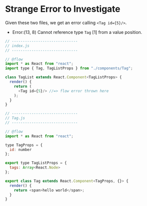 # Strange Error to Investigate

Given these two files, we get an error calling `<Tag id={5}/>`.
* Error:(13, 8) Cannot reference type `Tag` [1] from a value position.

```js
// ------------------------------
// index.js
// ------------------------------

// @flow
import * as React from "react";
import type { Tag, TagListProps } from "./components/Tag";

class TagList extends React.Component<TagListProps> {
  render() {
    return (
      <Tag id={5}/> //=> flow error thrown here
    );
  }
}

// ------------------------------
// Tag.js
// ------------------------------

// @flow
import * as React from "react";

type TagProps = {
  id: number
};

export type TagListProps = {
  tags: Array<React.Node>
};

export class Tag extends React.Component<TagProps, {}> {
  render() {
    return <span>hello world</span>;
  }
}
```
